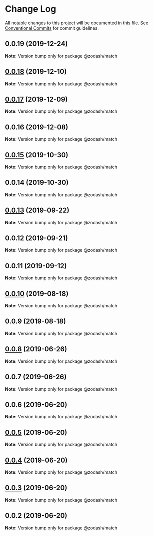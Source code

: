 # Change Log

All notable changes to this project will be documented in this file.
See [Conventional Commits](https://conventionalcommits.org) for commit guidelines.

## 0.0.19 (2019-12-24)

**Note:** Version bump only for package @zodash/match





## [0.0.18](https://github.com/zcorky/zodash/compare/@zodash/match@0.0.17...@zodash/match@0.0.18) (2019-12-10)

**Note:** Version bump only for package @zodash/match





## [0.0.17](https://github.com/zcorky/zodash/compare/@zodash/match@0.0.16...@zodash/match@0.0.17) (2019-12-09)

**Note:** Version bump only for package @zodash/match





## 0.0.16 (2019-12-08)

**Note:** Version bump only for package @zodash/match





## [0.0.15](https://github.com/zcorky/zodash/compare/@zodash/match@0.0.14...@zodash/match@0.0.15) (2019-10-30)

**Note:** Version bump only for package @zodash/match





## 0.0.14 (2019-10-30)

**Note:** Version bump only for package @zodash/match





## [0.0.13](https://github.com/zcorky/zodash/compare/@zodash/match@0.0.12...@zodash/match@0.0.13) (2019-09-22)

**Note:** Version bump only for package @zodash/match





## 0.0.12 (2019-09-21)

**Note:** Version bump only for package @zodash/match





## 0.0.11 (2019-09-12)

**Note:** Version bump only for package @zodash/match





## [0.0.10](https://github.com/zcorky/zodash/compare/@zodash/match@0.0.9...@zodash/match@0.0.10) (2019-08-18)

**Note:** Version bump only for package @zodash/match





## 0.0.9 (2019-08-18)

**Note:** Version bump only for package @zodash/match





## [0.0.8](https://github.com/zcorky/zodash/compare/@zodash/match@0.0.7...@zodash/match@0.0.8) (2019-06-26)

**Note:** Version bump only for package @zodash/match





## 0.0.7 (2019-06-26)

**Note:** Version bump only for package @zodash/match





## 0.0.6 (2019-06-20)

**Note:** Version bump only for package @zodash/match





## [0.0.5](https://github.com/zcorky/zodash/compare/@zodash/match@0.0.4...@zodash/match@0.0.5) (2019-06-20)

**Note:** Version bump only for package @zodash/match





## [0.0.4](https://github.com/zcorky/zodash/compare/@zodash/match@0.0.3...@zodash/match@0.0.4) (2019-06-20)

**Note:** Version bump only for package @zodash/match





## [0.0.3](https://github.com/zcorky/zodash/compare/@zodash/match@0.0.2...@zodash/match@0.0.3) (2019-06-20)

**Note:** Version bump only for package @zodash/match





## 0.0.2 (2019-06-20)

**Note:** Version bump only for package @zodash/match
